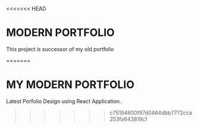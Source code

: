 <<<<<<< HEAD
# MODERN PORTFOLIO

This project is successor of my old portfolio

=======
# MY MODERN PORTFOLIO
Latest Porfolio Design using React Application.
>>>>>>> c75194600f97d0464dbb7772cca253fa643819c1
